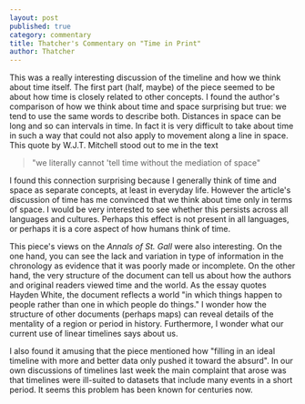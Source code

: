 ```yaml
---
layout: post
published: true
category: commentary
title: Thatcher's Commentary on "Time in Print"
author: Thatcher
---
```

This was a really interesting discussion of the timeline and how we think about time itself. The first part (half, maybe) of the piece seemed to be about how time is closely related to other concepts. I found the author's comparison of how we think about time and space surprising but true: we tend to use the same words to describe both. Distances in space can be long and so can intervals in time. In fact it is very difficult to take about time in such a way that could not also apply to movement along a line in space. This quote by W.J.T. Mitchell stood out to me in the text 
>"we literally cannot 'tell time without the mediation of space"

I found this connection surprising because I generally think of time and space as separate concepts, at least in everyday life. However the article's discussion of time has me convinced that we think about time only in terms of space. I would be very interested to see whether this persists across all languages and cultures. Perhaps this effect is not present in all languages, or perhaps it is a core aspect of how humans think of time. 

This piece's views on the *Annals of St. Gall* were also interesting. On the one hand, you can see the lack and variation in type of information in the chronology as evidence that it was poorly made or incomplete. On the other hand, the very structure of the document can tell us about how the authors and original readers viewed time and the world. As the essay quotes Hayden White, the document reflects a world "in which things happen to people rather than one in which people do things." I wonder how the structure of other documents (perhaps maps) can reveal details of the mentality of a region or period in history. Furthermore, I wonder what our current use of linear timelines says about us.

I also found it amusing that the piece mentioned how "filling in an ideal timeline with more and better data only pushed it toward the absurd". In our own discussions of timelines last week the main complaint that arose was that timelines were ill-suited to datasets that include many events in a short period. It seems this problem has been known for centuries now. 

